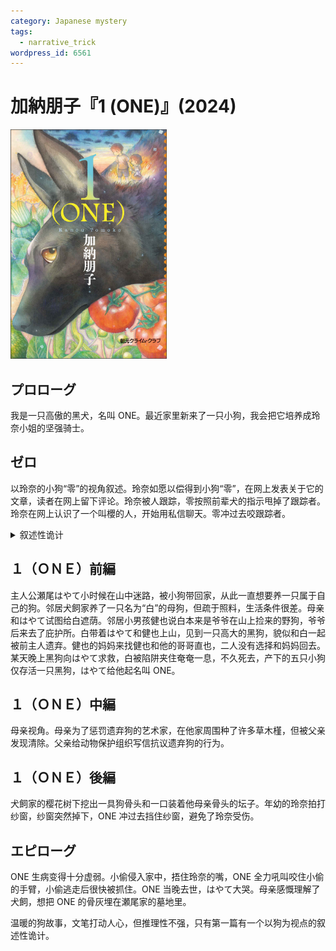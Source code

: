 ```yaml
---
category: Japanese mystery
tags:
  - narrative_trick
wordpress_id: 6561
---
```


# 加納朋子『1 (ONE)』(2024)

<img src=images/2024_cover.jpg width=250/>

## プロローグ

我是一只高傲的黑犬，名叫 ONE。最近家里新来了一只小狗，我会把它培养成玲奈小姐的坚强骑士。

## ゼロ

以玲奈的小狗“零”的视角叙述。玲奈如愿以偿得到小狗“零”，在网上发表关于它的文章，读者在网上留下评论。玲奈被人跟踪，零按照前辈犬的指示甩掉了跟踪者。玲奈在网上认识了一个叫櫻的人，开始用私信聊天。零冲过去咬跟踪者。

<details><summary>叙述性诡计</summary>
零眼中的“前辈犬” ONE 早已去世，是它的幻想。
</details>

## １（ＯＮＥ）前編

主人公瀬尾はやて小时候在山中迷路，被小狗带回家，从此一直想要养一只属于自己的狗。邻居犬飼家养了一只名为“白”的母狗，但疏于照料，生活条件很差。母亲和はやて试图给白遮荫。邻居小男孩健也说白本来是爷爷在山上捡来的野狗，爷爷后来去了庇护所。白带着はやて和健也上山，见到一只高大的黑狗，貌似和白一起被前主人遗弃。健也的妈妈来找健也和他的哥哥直也，二人没有选择和妈妈回去。某天晚上黑狗向はやて求救，白被陷阱夹住奄奄一息，不久死去，产下的五只小狗仅存活一只黑狗，はやて给他起名叫 ONE。

## １（ＯＮＥ）中編

母亲视角。母亲为了惩罚遗弃狗的艺术家，在他家周围种了许多草木槿，但被父亲发现清除。父亲给动物保护组织写信抗议遗弃狗的行为。

## １（ＯＮＥ）後編

犬飼家的樱花树下挖出一具狗骨头和一口装着他母亲骨头的坛子。年幼的玲奈拍打纱窗，纱窗突然掉下，ONE 冲过去挡住纱窗，避免了玲奈受伤。

## エピローグ

ONE 生病变得十分虚弱。小偷侵入家中，捂住玲奈的嘴，ONE 全力吼叫咬住小偷的手臂，小偷逃走后很快被抓住。ONE 当晚去世，はやて大哭。母亲感慨理解了犬飼，想把 ONE 的骨灰埋在瀬尾家的墓地里。

温暖的狗故事，文笔打动人心，但推理性不强，只有第一篇有一个以狗为视点的叙述性诡计。